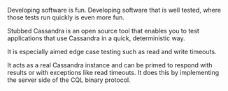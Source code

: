 Developing software is fun. Developing software that is well tested, where those tests run quickly is even more fun.

Stubbed Cassandra is an open source tool that enables you to test applications that use Cassandra in a quick, deterministic way.

It is especially aimed edge case testing such as read and write timeouts.

It acts as a real Cassandra instance and can be primed to respond with results or with exceptions like read timeouts. It does this by implementing the server side of the CQL binary protocol.

